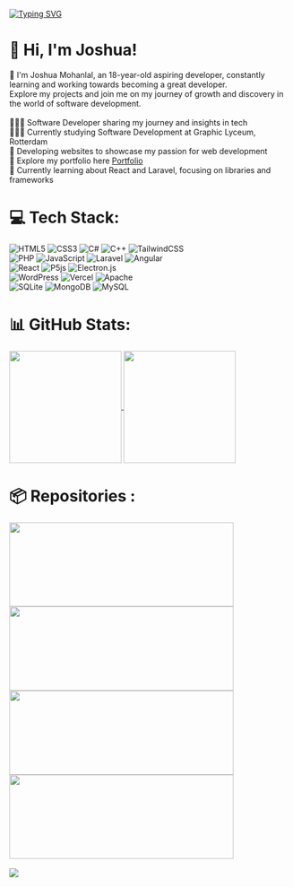 [![Typing SVG](https://readme-typing-svg.demolab.com?font=Fira+Code&pause=100000&random=false&width=435&lines=+Hi%2C+welcome+to+my+GitHub+page!+)](https://git.io/typing-svg)
# 👋 Hi, I'm Joshua!
🌱  I'm Joshua Mohanlal, an 18-year-old aspiring developer, constantly learning and working towards becoming a great developer. <br/> 
Explore my projects and join me on my journey of growth and discovery in the world of software development.
<br/>
<br/>
👩🏻‍💻 Software Developer sharing my journey and insights in tech <br/>
👩🏻‍🎓 Currently studying Software Development at Graphic Lyceum, Rotterdam <br/>
🎨 Developing websites to showcase my passion for web development <br/>
🌷 Explore my portfolio here [Portfolio](https://joshuamohanlal.com/) <br/>
💭 Currently learning about React and Laravel, focusing on libraries and frameworks <br/>

# 💻 Tech Stack:
![HTML5](https://img.shields.io/badge/html5-%23E34F26.svg?style=for-the-badge&logo=html5&logoColor=white) 
![CSS3](https://img.shields.io/badge/css3-%231572B6.svg?style=for-the-badge&logo=css3&logoColor=white) 
![C#](https://img.shields.io/badge/c%23-%23239120.svg?style=for-the-badge&logo=csharp&logoColor=white)
![C++](https://img.shields.io/badge/c++-%2300599C.svg?style=for-the-badge&logo=c%2B%2B&logoColor=white) 
![TailwindCSS](https://img.shields.io/badge/tailwindcss-%2338B2AC.svg?style=for-the-badge&logo=tailwind-css&logoColor=white)<br/>
![PHP](https://img.shields.io/badge/php-%23777BB4.svg?style=for-the-badge&logo=php&logoColor=white) 
![JavaScript](https://img.shields.io/badge/javascript-%23323330.svg?style=for-the-badge&logo=javascript&logoColor=%23F7DF1E)
![Laravel](https://img.shields.io/badge/laravel-%23FF2D20.svg?style=for-the-badge&logo=laravel&logoColor=white) 
![Angular](https://img.shields.io/badge/angular-%23DD0031.svg?style=for-the-badge&logo=angular&logoColor=white)<br/>
![React](https://img.shields.io/badge/react-%2320232a.svg?style=for-the-badge&logo=react&logoColor=%2361DAFB) 
![P5js](https://img.shields.io/badge/p5.js-ED225D?style=for-the-badge&logo=p5.js&logoColor=FFFFFF)
![Electron.js](https://img.shields.io/badge/Electron-191970?style=for-the-badge&logo=Electron&logoColor=white) <br/>
![WordPress](https://img.shields.io/badge/WordPress-%23117AC9.svg?style=for-the-badge&logo=WordPress&logoColor=white) 
![Vercel](https://img.shields.io/badge/vercel-%23000000.svg?style=for-the-badge&logo=vercel&logoColor=white) 
![Apache](https://img.shields.io/badge/apache-%23D42029.svg?style=for-the-badge&logo=apache&logoColor=white) 
<br/>
![SQLite](https://img.shields.io/badge/sqlite-%2307405e.svg?style=for-the-badge&logo=sqlite&logoColor=white) 
![MongoDB](https://img.shields.io/badge/MongoDB-%234ea94b.svg?style=for-the-badge&logo=mongodb&logoColor=white) 
![MySQL](https://img.shields.io/badge/mysql-4479A1.svg?style=for-the-badge&logo=mysql&logoColor=white) 


# 📊 GitHub Stats:
<a href="https://github.com/anuraghazra/github-readme-stats">
  <img height=200 align="center" src="https://github-readme-stats.vercel.app/api?username=88893&theme=tokyonight&hide_border=false&include_all_commits=true&count_private=false" />
</a> 
<a href="https://github.com/anuraghazra/github-readme-stats">
  <img height=200 align="center" src="https://github-readme-stats.vercel.app/api/top-langs/?username=88893&theme=tokyonight&hide_border=false&include_all_commits=false&count_private=false&layout=donut" />
</a> 

# 📦 Repositories :
<a href="https://github.com/88893/Joshua.Portfolio">
  <img height=150 width=400 align="center" src="https://github-readme-stats.vercel.app/api/pin/?username=88893&theme=tokyonight&repo=Joshua.Portfolio" />
</a>

<a href="https://github.com/88893/Zenno.Webshop">
  <img height=150 width=400 align="center" src="https://github-readme-stats.vercel.app/api/pin/?username=88893&theme=tokyonight&repo=Zenno.Webshop" />
</a>
<br/>
<a href="https://github.com/88893/Villas-For-U">
  <img height=150 width=400 align="center" src="https://github-readme-stats.vercel.app/api/pin/?username=88893&theme=tokyonight&repo=Villas-For-U" />
</a>

<a href="https://github.com/88893/Old-Portfolio-page" >
  <img height=150 width=400 align="center" src="https://github-readme-stats.vercel.app/api/pin/?username=88893&theme=tokyonight&repo=Old-Portfolio-page" />
</a>
<br/>
<br/>
<a href="https://github.com/88893?tab=repositories" >
  <img align="center" src="https://custom-icon-badges.demolab.com/badge/-View%20All%20Repositories-181a26?style=for-the-badge&logoColor=black&logo=issue-opene" />
</a>


